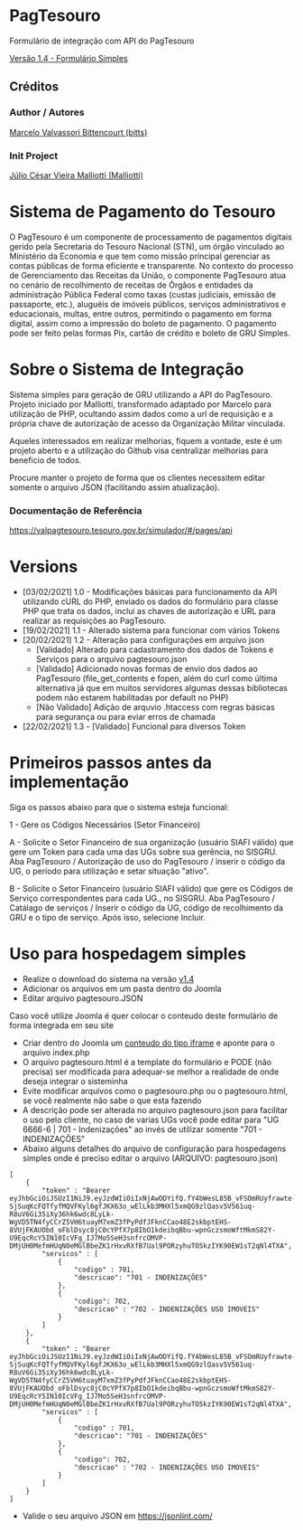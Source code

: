 # PagTesouro
Formulário de integração com API do PagTesouro

[Versão 1.4 - Formulário Simples](https://github.com/bitts/PagTesouro/archive/v1.4.zip)

## Créditos

### Author / Autores
[Marcelo Valvassori Bittencourt (bitts)](https://github.com/bitts)

### Init Project 
[Júlio César Vieira Malliotti (Malliotti)](https://github.com/malliotti)

# Sistema de Pagamento do Tesouro
O PagTesouro é um componente de processamento de pagamentos digitais gerido pela Secretaria do Tesouro Nacional (STN), um órgão vinculado ao Ministério da Economia e que tem como missão principal gerenciar as contas públicas de forma eficiente e transparente. No contexto do processo de Gerenciamento das Receitas da União, o componente PagTesouro atua no cenário de recolhimento de receitas de Órgãos e entidades da administração Pública Federal como taxas (custas judiciais, emissão de passaporte, etc.), aluguéis de imóveis públicos, serviços administrativos e educacionais, multas, entre outros, permitindo o pagamento em forma digital, assim como a impressão do boleto de pagamento. O pagamento pode ser feito pelas formas Pix, cartão de crédito e boleto de GRU Simples.

# Sobre o Sistema de Integração
Sistema simples para geração de GRU utilizando a API do PagTesouro. Projeto iniciado por Malliotti, transformado adaptado por Marcelo para utilização de PHP, ocultando assim dados como a url de requisição e a própria chave de autorização de acesso da Organização Militar vinculada. 

Aqueles interessados em realizar melhorias, fiquem a vontade, este é um projeto aberto e a utilização do Github visa centralizar melhorias para beneficio de todos.

Procure manter o projeto de forma que os clientes necessitem editar somente o arquivo JSON (facilitando assim atualização).

### Documentação de Referência
https://valpagtesouro.tesouro.gov.br/simulador/#/pages/api

# Versions
- [03/02/2021] 1.0 - Modificações básicas para funcionamento da API utilizando cURL do PHP, enviado os dados do formulário para classe PHP que trata os dados, inclui as chaves de autorização e URL para realizar as requisições ao PagTesouro.
- [19/02/2021] 1.1 - Alterado sistema para funcionar com vários Tokens
- [20/02/2021] 1.2 - Alteração para configurações em arquivo json 
    - [Validado] Alterado para cadastramento dos dados de Tokens e Serviços para o arquivo pagtesouro.json
    - [Validado] Adicionado novas formas de envio dos dados ao PagTesouro (file_get_contents e fopen, além do curl como última alternativa já que em muitos servidores algumas dessas bibliotecas podem não estarem habilitadas por default no PHP)
    - [Não Validado] Adição de arquvio .htaccess com regras básicas para segurança ou para eviar erros de chamada
- [22/02/2021] 1.3 - [Validado] Funcional para diversos Token
    

# Primeiros passos antes da implementação
Siga os passos abaixo para que o sistema esteja funcional:

1 - Gere os Códigos Necessários (Setor Financeiro)

A - Solicite o Setor Financeiro de sua organização (usuário SIAFI válido) que gere um Token para cada uma das UGs sobre sua gerência, no SISGRU.
Aba PagTesouro / Autorização de uso do PagTesouro / inserir o código da UG, o período para utilização e setar situação "ativo".
    
B - Solicite o Setor Financeiro (usuário SIAFI válido) que gere os Códigos de Serviço correspondentes para cada UG., no SISGRU.
Aba PagTesouro / Catálago de serviços / Inserir o código da UG, código de recolhimento da GRU e o tipo de serviço. Após isso, selecione Incluir.


# Uso para hospedagem simples
- Realize o download do sistema na versão [v1.4](https://github.com/bitts/PagTesouro/archive/v1.4.zip)
- Adicionar os arquivos em um pasta dentro do Joomla
- Editar arquivo pagtesouro.JSON

Caso você utilize Joomla é quer colocar o conteudo deste formulário de forma integrada em seu site
- Criar dentro do Joomla um [conteudo do tipo iframe](https://github.com/bitts/PagTesouro/wiki/Joomla!-Importando-como-m%C3%B3dulo) e aponte para o arquivo index.php
- O arquivo pagtesouro.html é a template do formulário e PODE (não precisa) ser modificada para adequar-se melhor a realidade de onde deseja integrar o sisteminha
- Evite modificar arquivos como o pagtesouro.php ou o pagtesouro.html, se você realmente não sabe o que esta fazendo
- A descrição pode ser alterada no arquivo pagtesouro.json para facilitar o uso pelo cliente, no caso de varias UGs você pode editar para "UG 6666-6 | 701 - Indenizações" ao invés de utilizar somente "701 - INDENIZAÇÕES"
- Abaixo alguns detalhes do arquivo de configuração para hospedagens simples onde é preciso editar o arquivo (ARQUIVO: pagtesouro.json)

```
[
    {
        "token" : "Bearer eyJhbGciOiJSUzI1NiJ9.eyJzdWIiOiIxNjAwODYifQ.fY4bWesL85B_vFSOmRUyfrawte-SjSuqKcFQTfyfMQVFKyl6gfJKX63o_wElLkb3MHXl5xmQG9zlQasv5V561uq-R8uV6Gi35iXy36hk6wdc8LyLk-WgVD5TN4fyCCrZ5VH6tuayM7xmZ3fPyPdfJFknCCao48E2skbptEHS-8VUjFKAUObd_oFblDsyc8jC0cYPfX7p8IbO1kdeibqBbu-wpnGczsmoWftMkmS82Y-U9EqcRcY5IN10IcVFg_IJ7Mo5SeH3snfrcOMVP-DMjUH0MefmHUqN0eMGlBbeZK1rHxvRXfB7Ual9PORzyhuTO5kzIYK90EW1sT2qNl4TXA",
        "servicos" : [
            {
                "codigo" : 701,
                "descricao": "701 - INDENIZAÇÕES"
            },
            {
                "codigo": 702,
                "descricao" : "702 - INDENIZAÇÕES USO IMOVEIS"
            }
        ]
    },
    {
        "token" : "Bearer eyJhbGciOiJSUzI1NiJ9.eyJzdWIiOiIxNjAwODYifQ.fY4bWesL85B_vFSOmRUyfrawte-SjSuqKcFQTfyfMQVFKyl6gfJKX63o_wElLkb3MHXl5xmQG9zlQasv5V561uq-R8uV6Gi35iXy36hk6wdc8LyLk-WgVD5TN4fyCCrZ5VH6tuayM7xmZ3fPyPdfJFknCCao48E2skbptEHS-8VUjFKAUObd_oFblDsyc8jC0cYPfX7p8IbO1kdeibqBbu-wpnGczsmoWftMkmS82Y-U9EqcRcY5IN10IcVFg_IJ7Mo5SeH3snfrcOMVP-DMjUH0MefmHUqN0eMGlBbeZK1rHxvRXfB7Ual9PORzyhuTO5kzIYK90EW1sT2qNl4TXA",
        "servicos" : [
            {
                "codigo" : 701,
                "descricao": "701 - INDENIZAÇÕES"
            },
            {
                "codigo": 702,
                "descricao" : "702 - INDENIZAÇÕES USO IMOVEIS"
            }
        ]
    }   
]
```
* Valide o seu arquivo JSON em https://jsonlint.com/




